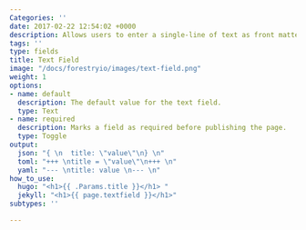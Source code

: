 ```yaml
---
Categories: ''
date: 2017-02-22 12:54:02 +0000
description: Allows users to enter a single-line of text as front matter field.
tags: ''
type: fields
title: Text Field
image: "/docs/forestryio/images/text-field.png"
weight: 1
options:
- name: default
  description: The default value for the text field.
  type: Text
- name: required
  description: Marks a field as required before publishing the page.
  type: Toggle
output:
  json: "{ \n  title: \"value\"\n} \n"
  toml: "+++ \ntitle = \"value\"\n+++ \n"
  yaml: "--- \ntitle: value \n--- \n"
how_to_use:
  hugo: "<h1>{{ .Params.title }}</h1> "
  jekyll: "<h1>{{ page.textfield }}</h1>"
subtypes: ''

---
```

